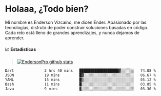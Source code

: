 
# Holaaa, ¿Todo bien?

Mi nombre es Enderson Vizcaíno, me dicen Ender. Apasionado por las tecnologías, disfruto de poder construir soluciones basadas en código. Cada reto está lleno de grandes aprendizajes, y nunca dejamos de aprender. 

#### :chart_with_upwards_trend: Estadisticas
> [![EndersonPro github stats](https://github-readme-stats.vercel.app/api?username=endersonpro&theme=vue-dark&show_icons=true)](https://github.com/anuraghazra/github-readme-stats) 


<!--START_SECTION:waka-->

```txt
Dart              3 hrs 40 mins   ██████████████████▓░░░░░░   74.08 %
JSON              19 mins         █▓░░░░░░░░░░░░░░░░░░░░░░░   06.67 %
YAML              15 mins         █▒░░░░░░░░░░░░░░░░░░░░░░░   05.12 %
Bash              11 mins         █░░░░░░░░░░░░░░░░░░░░░░░░   03.85 %
Java              9 mins          ▓░░░░░░░░░░░░░░░░░░░░░░░░   03.30 %
```

<!--END_SECTION:waka-->

[website]: https://endersonpro.github.io/portfolio/
[twitter]: https://twitter.com/endersonj_
[youtube]: https://youtube.com/ByEnderson
[instagram]: https://instagram.com/endersonvizc
[linkedin]: https://www.linkedin.com/in/enderson-vizcaino-2aa927175/
